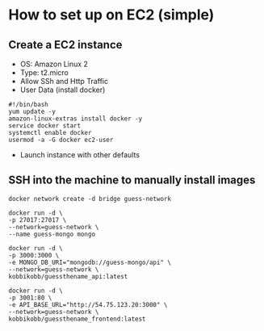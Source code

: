 # How to set up on EC2 (simple)

## Create a EC2 instance
- OS: Amazon Linux 2
- Type: t2.micro
- Allow SSh and Http Traffic
- User Data (install docker)
```
​​#!/bin/bash
yum update -y
amazon-linux-extras install docker -y
service docker start
systemctl enable docker
usermod -a -G docker ec2-user
```
- Launch instance with other defaults

## SSH into the machine to manually install images
```
docker network create -d bridge guess-network

docker run -d \
-p 27017:27017 \
--network=guess-network \
--name guess-mongo mongo

docker run -d \
-p 3000:3000 \
-e MONGO_DB_URI="mongodb://guess-mongo/api" \
--network=guess-network \
kobbikobb/guessthename_api:latest

docker run -d \
-p 3001:80 \
-e API_BASE_URL="http://54.75.123.20:3000" \
--network=guess-network \
kobbikobb/guessthename_frontend:latest

```